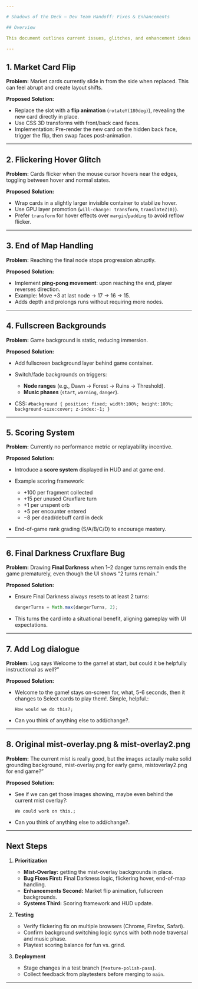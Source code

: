 ```yaml
---

# Shadows of the Deck — Dev Team Handoff: Fixes & Enhancements

## Overview

This document outlines current issues, glitches, and enhancement ideas for *Shadows of the Deck*. Each section lists the **Problem** followed by the **Proposed Solution**. These changes aim to improve gameplay polish, user experience, and replayability.

---
```


## 1. Market Card Flip

**Problem:**
Market cards currently slide in from the side when replaced. This can feel abrupt and create layout shifts.

**Proposed Solution:**

* Replace the slot with a **flip animation** (`rotateY(180deg)`), revealing the new card directly in place.
* Use CSS 3D transforms with front/back card faces.
* Implementation: Pre-render the new card on the hidden back face, trigger the flip, then swap faces post-animation.

---

## 2. Flickering Hover Glitch

**Problem:**
Cards flicker when the mouse cursor hovers near the edges, toggling between hover and normal states.

**Proposed Solution:**

* Wrap cards in a slightly larger invisible container to stabilize hover.
* Use GPU layer promotion (`will-change: transform`, `translateZ(0)`).
* Prefer `transform` for hover effects over `margin`/`padding` to avoid reflow flicker.

---

## 3. End of Map Handling

**Problem:**
Reaching the final node stops progression abruptly.

**Proposed Solution:**

* Implement **ping-pong movement**: upon reaching the end, player reverses direction.
* Example: Move +3 at last node → 17 → 16 → 15.
* Adds depth and prolongs runs without requiring more nodes.

---

## 4. Fullscreen Backgrounds

**Problem:**
Game background is static, reducing immersion.

**Proposed Solution:**

* Add fullscreen background layer behind game container.
* Switch/fade backgrounds on triggers:

  * **Node ranges** (e.g., Dawn → Forest → Ruins → Threshold).
  * **Music phases** (`start`, `warning`, `danger`).
* CSS: `#background { position: fixed; width:100%; height:100%; background-size:cover; z-index:-1; }`

---

## 5. Scoring System

**Problem:**
Currently no performance metric or replayability incentive.

**Proposed Solution:**

* Introduce a **score system** displayed in HUD and at game end.
* Example scoring framework:

  * +100 per fragment collected
  * +15 per unused Cruxflare turn
  * +1 per unspent orb
  * +5 per encounter entered
  * −8 per dead/debuff card in deck
* End-of-game rank grading (S/A/B/C/D) to encourage mastery.

---

## 6. Final Darkness Cruxflare Bug

**Problem:**
Drawing **Final Darkness** when 1–2 danger turns remain ends the game prematurely, even though the UI shows “2 turns remain.”

**Proposed Solution:**

* Ensure Final Darkness always resets to at least 2 turns:

  ```js
  dangerTurns = Math.max(dangerTurns, 2);
  ```
* This turns the card into a situational benefit, aligning gameplay with UI expectations.

---

## 7. Add Log dialogue

**Problem:**
Log says Welcome to the game! at start, but could it be helpfully instructional as well?”

**Proposed Solution:**

* Welcome to the game! stays on-screen for, what, 5-6 seconds, then it changes to Select cards to play them!. Simple, helpful.:

  ```?
  How would we do this?;
  ```
* Can you think of anything else to add/change?.

---

## 8. Original mist-overlay.png & mist-overlay2.png

**Problem:**
The current mist is really good, but the images actaully make solid grounding background, mist-overlay.png for early game, mistoverlay2.png for end game?”

**Proposed Solution:**

* See if we can get those images showing, maybe even behind the current mist overlay?:

  ```?
  We could work on this.;
  ```
* Can you think of anything else to add/change?.

---

## Next Steps

1. **Prioritization**
   
   * **Mist-Overlay:** getting the mist-overlay backgrounds in place.
   * **Bug Fixes First:** Final Darkness logic, flickering hover, end-of-map handling.
   * **Enhancements Second:** Market flip animation, fullscreen backgrounds.
   * **Systems Third:** Scoring framework and HUD update.

3. **Testing**

   * Verify flickering fix on multiple browsers (Chrome, Firefox, Safari).
   * Confirm background switching logic syncs with both node traversal and music phase.
   * Playtest scoring balance for fun vs. grind.

4. **Deployment**

   * Stage changes in a test branch (`feature-polish-pass`).
   * Collect feedback from playtesters before merging to `main`.

---
